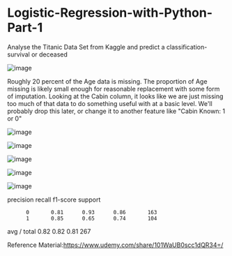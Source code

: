 # Logistic-Regression-with-Python-Part-1


 Analyse the Titanic Data Set from Kaggle and  predict a classification- survival or deceased


![image](https://user-images.githubusercontent.com/48589838/77818982-526af700-70fd-11ea-971c-b86bac026513.png)


Roughly 20 percent of the Age data is missing. The proportion of Age missing is likely small enough for reasonable replacement with some form of imputation. Looking at the Cabin column, it looks like we are just missing too much of that data to do something useful with at a basic level. We'll probably drop this later, or change it to another feature like "Cabin Known: 1 or 0"


![image](https://user-images.githubusercontent.com/48589838/77818993-66165d80-70fd-11ea-8d0e-b18b8f9b6fda.png)

![image](https://user-images.githubusercontent.com/48589838/77818997-6ca4d500-70fd-11ea-86fd-9e7ea3d4e5a3.png)

![image](https://user-images.githubusercontent.com/48589838/77818999-6f9fc580-70fd-11ea-8544-629b0a766971.png)

![image](https://user-images.githubusercontent.com/48589838/77819003-76c6d380-70fd-11ea-8ab7-18cc9d411da3.png)

![image](https://user-images.githubusercontent.com/48589838/77819007-80503b80-70fd-11ea-9faf-b8d27ddf6434.png)



 precision    recall  f1-score   support

          0       0.81      0.93      0.86       163
          1       0.85      0.65      0.74       104

avg / total       0.82      0.82      0.81       267



Reference Material:https://www.udemy.com/share/101WaUB0scc1dQR34=/
